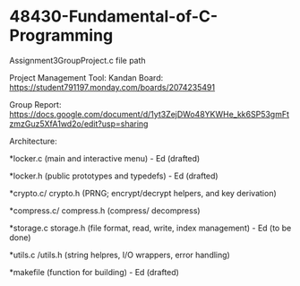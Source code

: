 # 48430-Fundamental-of-C-Programming
Assignment3GroupProject.c file path

Project Management Tool: Kandan Board: https://student791197.monday.com/boards/2074235491

Group Report: https://docs.google.com/document/d/1yt3ZejDWo48YKWHe_kk6SP53gmFtzmzGuz5XfA1wd2o/edit?usp=sharing 

Architecture:

*locker.c (main and interactive menu) - Ed (drafted)

*locker.h (public prototypes and typedefs) - Ed (drafted)

*crypto.c/ crypto.h (PRNG; encrypt/decrypt helpers, and key derivation)

*compress.c/ compress.h (compress/ decompress)

*storage.c storage.h (file format, read, write, index management) - Ed (to be done)

*utils.c /utils.h (string helpres, I/O wrappers, error handling)

*makefile (function for building) - Ed (drafted)
